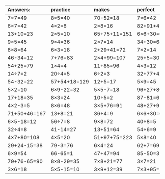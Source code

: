 | Answers: | practice | makes | perfect | ! |
| :--- | :--- | :--- | :--- | :--- |
| 7×7=49 | 8×5=40 | 70-52=18 | 7×6=42 | 3×4=12 | 
| 6×7=42 | 4×2=8 | 2×8=16 | 82+91+4=177 | 47+1=48 | 
| 13+10=23 | 2×5=10 | 65+75+11=151 | 6×6+30=66 | 62-5=57 | 
| 9×5=45 | 9×4=36 | 2×7=14 | 34+30=64 | 86-19=67 | 
| 8×8=64 | 6×3=18 | 2+29+41=72 | 7×2=14 | 7×9=63 | 
| 46-34=12 | 7+76=83 | 2×4+99=107 | 25+5=30 | 8×8+11=75 | 
| 54+25=79 | 1×4=4 | 11+85=96 | 4×3=12 | 39+58=97 | 
| 14÷7=2 | 20÷4=5 | 6÷2=3 | 32+77+42=151 | 6×6+69=105 | 
| 54-32=22 | 57+54+18=129 | 12+5=17 | 5×9=45 | 89-49=40 | 
| 5×2=10 | 6×9-22=32 | 5×5-7=18 | 96+27+86=209 | 6×2=12 | 
| 17+18=35 | 8×3=24 | 10÷5=2 | 87-81=6 | 65-34=31 | 
| 4×2-3=5 | 8×6=48 | 3×5+76=91 | 48+27+91=166 | 5×7+89=124 | 
| 71+50+46=167 | 13+8=21 | 36÷4=9 | 6×6+30=66 | 2+23-23=2 | 
| 6×5-18=12 | 56÷7=8 | 9×8=72 | 40÷8=5 | 26+21=47 | 
| 32÷4=8 | 41-14=27 | 13+51=64 | 54÷6=9 | 33-9=24 | 
| 4×7+80=108 | 4×5=20 | 51+97+75=223 | 5×8=40 | 18÷2=9 | 
| 29+24-15=38 | 79-3=76 | 6×4=24 | 62+7=69 | 8×4+9=41 | 
| 6×9=54 | 66-65=1 | 47+47=94 | 85-50=35 | 4×4+80=96 | 
| 79+76-65=90 | 8×8-29=35 | 7×8+21=77 | 3×7=21 | 9÷3=3 | 
| 3×6=18 | 5×5-15=10 | 3×9+12=39 | 7×3+95=116 | 20÷5=4 | 
